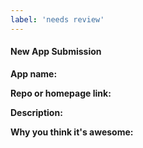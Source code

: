 ```yaml
---
label: 'needs review'
---
```


<!---
Thank you for your pull request. Please provide below the name of the app, a short description 
and a link to it's repository or homepage. Also, tell us why you think it's awesome!

Make sure the PR adheres to our contribution guidelines:
https://github.com/agarrharr/awesome-cli-apps/blob/master/contributing.md
-->

#### New App Submission

**App name:**

**Repo or homepage link:**

**Description:**

**Why you think it's awesome:**


